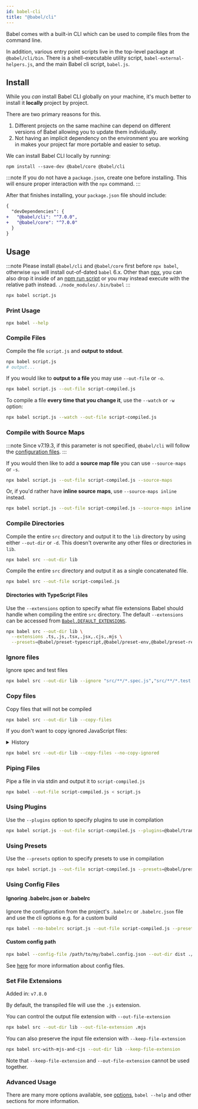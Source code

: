 ```yaml
---
id: babel-cli
title: "@babel/cli"
---
```


Babel comes with a built-in CLI which can be used to compile files from the command line.

In addition, various entry point scripts live in the top-level package at `@babel/cli/bin`. There is a shell-executable utility script, `babel-external-helpers.js`, and the main Babel cli script, `babel.js`.

## Install

While you _can_ install Babel CLI globally on your machine, it's much better
to install it **locally** project by project.

There are two primary reasons for this.

1. Different projects on the same machine can depend on different versions of
   Babel allowing you to update them individually.
2. Not having an implicit dependency on the environment you are working in
   makes your project far more portable and easier to setup.

We can install Babel CLI locally by running:

```shell npm2yarn
npm install --save-dev @babel/core @babel/cli
```

:::note
If you do not have a `package.json`, create one before installing. This will ensure proper interaction with the `npx` command.
:::

After that finishes installing, your `package.json` file should include:

```diff
{
  "devDependencies": {
+   "@babel/cli": "^7.0.0",
+   "@babel/core": "^7.0.0"
  }
}
```

## Usage

:::note
Please install `@babel/cli` and `@babel/core` first before `npx babel`, otherwise `npx` will install out-of-dated `babel` 6.x. Other than [npx](https://medium.com/@maybekatz/introducing-npx-an-npm-package-runner-55f7d4bd282b), you can also drop it inside of an [npm run script](https://docs.npmjs.com/cli/run-script) or you may instead execute with the relative path instead. `./node_modules/.bin/babel`
:::

```sh title="Shell"
npx babel script.js
```

### Print Usage

```sh title="Shell"
npx babel --help
```

### Compile Files

Compile the file `script.js` and **output to stdout**.

```sh title="Shell"
npx babel script.js
# output...
```

If you would like to **output to a file** you may use `--out-file` or `-o`.

```sh title="Shell"
npx babel script.js --out-file script-compiled.js
```

To compile a file **every time that you change it**, use the `--watch` or `-w` option:

```sh title="Shell"
npx babel script.js --watch --out-file script-compiled.js
```

### Compile with Source Maps

:::note
Since v7.19.3, if this parameter is not specified, `@babel/cli` will follow the [configuration files](https://babeljs.io/docs/en/config-files).
:::

If you would then like to add a **source map file** you can use
`--source-maps` or `-s`.

```sh title="Shell"
npx babel script.js --out-file script-compiled.js --source-maps
```

Or, if you'd rather have **inline source maps**, use `--source-maps inline` instead.

```sh title="Shell"
npx babel script.js --out-file script-compiled.js --source-maps inline
```

### Compile Directories

Compile the entire `src` directory and output it to the `lib` directory by using either `--out-dir` or `-d`. This doesn't overwrite any other files or directories in `lib`.

```sh title="Shell"
npx babel src --out-dir lib
```

Compile the entire `src` directory and output it as a single concatenated file.

```sh title="Shell"
npx babel src --out-file script-compiled.js
```

#### Directories with TypeScript Files

Use the `--extensions` option to specify what file extensions Babel should handle when compiling the entire `src` directory. The default `--extensions` can be accessed from [`Babel.DEFAULT_EXTENSIONS`](./core.md#default_extensions).

```sh title="Shell"
npx babel src --out-dir lib \
  --extensions .ts,.js,.tsx,.jsx,.cjs,.mjs \
  --presets=@babel/preset-typescript,@babel/preset-env,@babel/preset-react
```

### Ignore files

Ignore spec and test files

```sh title="Shell"
npx babel src --out-dir lib --ignore "src/**/*.spec.js","src/**/*.test.js"
```

### Copy files

Copy files that will not be compiled

```sh title="Shell"
npx babel src --out-dir lib --copy-files
```

If you don't want to copy ignored JavaScript files:

<details>
  <summary>History</summary>

| Version | Changes |
| --- | --- |
| v7.8.0 | Added `--copy-ignored` |
| v7.8.4 | Change `copyeIgnored` option default to `true`, it can be disabled by `--no-copy-ignored` |
</details>

```sh title="Shell"
npx babel src --out-dir lib --copy-files --no-copy-ignored
```

### Piping Files

Pipe a file in via stdin and output it to `script-compiled.js`

```sh title="Shell"
npx babel --out-file script-compiled.js < script.js
```

### Using Plugins

Use the `--plugins` option to specify plugins to use in compilation

```sh title="Shell"
npx babel script.js --out-file script-compiled.js --plugins=@babel/transform-class-properties,@babel/transform-modules-amd
```

### Using Presets

Use the `--presets` option to specify presets to use in compilation

```sh title="Shell"
npx babel script.js --out-file script-compiled.js --presets=@babel/preset-env,@babel/flow
```

### Using Config Files

#### Ignoring .babelrc.json or .babelrc

Ignore the configuration from the project's `.babelrc` or `.babelrc.json` file and use the cli options e.g. for a custom build

```sh title="Shell"
npx babel --no-babelrc script.js --out-file script-compiled.js --presets=@babel/preset-env,@babel/preset-react
```

#### Custom config path

```sh title="Shell"
npx babel --config-file /path/to/my/babel.config.json --out-dir dist ./src
```

See [here](./config-files.md) for more information about config files.

### Set File Extensions

Added in: `v7.8.0`

By default, the transpiled file will use the `.js` extension.

You can control the output file extension with `--out-file-extension`

```sh title="Shell"
npx babel src --out-dir lib --out-file-extension .mjs
```

You can also preserve the input file extension with `--keep-file-extension`

```sh title="Shell"
npx babel src-with-mjs-and-cjs --out-dir lib --keep-file-extension
```

Note that `--keep-file-extension` and `--out-file-extension` cannot be used together.

### Advanced Usage

There are many more options available, see [options](options.md), `babel --help` and other sections for more information.

